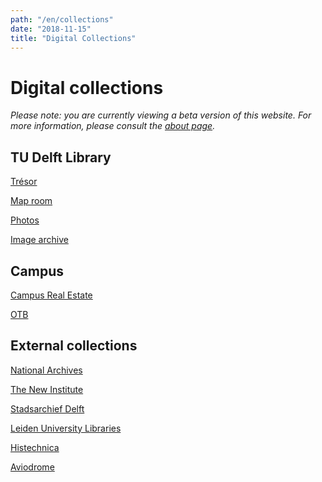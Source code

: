 ```yaml
---
path: "/en/collections"
date: "2018-11-15"
title: "Digital Collections"
---
```


# Digital collections

*Please note: you are currently viewing a beta version of this website. For more information, please consult the [about page](/en/about/).*

## TU Delft Library

<div class="blocks">

<div class="block purple tint cutcorners w-4 h-4 image">

[Trésor](/en/collections/lib-tresor)
</div>
<div class="block purple tint cutcorners w-4 h-4 image">

[Map room](/en/collections/lib-kaartenkamer)
</div>
<div class="block purple tint cutcorners w-4 h-4 image">

[Photos](/en/collections/lib-fotografie)
</div>
<div class="block purple tint cutcorners w-4 h-4 image">

[Image archive](/en/collections/lib-fotoarchief)
</div>

</div>

## Campus

<div class="blocks">

<div class="block purple tint cutcorners w-4 h-4 image">

[Campus Real Estate](/en/collections/tu-cre-tib)
</div>
<div class="block purple tint cutcorners w-4 h-4 image">

[OTB](/en/collections/tu-bk-otb-fotoarchief)
</div>

</div>

## External collections

<div class="blocks">

<div class="block purple tint cutcorners w-4 h-4 image">

[National Archives](/en/collections/ex-na)
</div>
<div class="block purple tint cutcorners w-4 h-4 image">

[The New Institute](/en/collections/ex-hni)
</div>
<div class="block purple tint cutcorners w-4 h-4 image">

[Stadsarchief Delft](/en/collections/ex-stadsarchief-delft)
</div>
<div class="block purple tint cutcorners w-4 h-4 image">

[Leiden University Libraries](/en/collections/ex-ubl)
</div>
<div class="block purple tint cutcorners w-4 h-4 image">

[Histechnica](/en/collections/ex-histechnica)
</div>
<div class="block purple tint cutcorners w-4 h-4 image">

[Aviodrome](/en/collections/ex-aviodrome)
</div>

</div>
